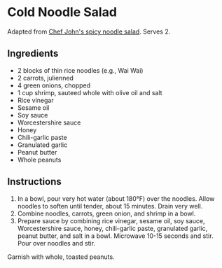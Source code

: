 # Cold Noodle Salad

Adapted from [Chef John's spicy noodle salad](http://foodwishes.blogspot.com/2012/09/spicy-rice-noodle-salad-strange-but-chew.html). Serves 2.

## Ingredients

- 2 blocks of thin rice noodles (e.g., Wai Wai)
- 2 carrots, julienned
- 4 green onions, chopped
- 1 cup shrimp, sauteed whole with olive oil and salt
- Rice vinegar
- Sesame oil
- Soy sauce
- Worcestershire sauce
- Honey
- Chili-garlic paste
- Granulated garlic
- Peanut butter
- Whole peanuts

## Instructions

1. In a bowl, pour very hot water (about 180°F) over the noodles. Allow noodles to soften until tender, about 15 minutes. Drain very well.
2. Combine noodles, carrots, green onion, and shrimp in a bowl.
3. Prepare sauce by combining rice vinegar, sesame oil, soy sauce, Worcestershire sauce, honey, chili-garlic paste, granulated garlic, peanut butter, and salt in a bowl. Microwave 10-15 seconds and stir. Pour over noodles and stir.

Garnish with whole, toasted peanuts.
